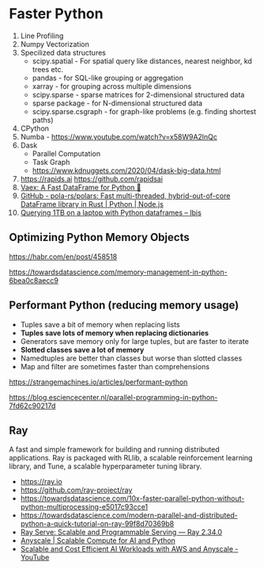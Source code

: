 # Faster Python

1. Line Profiling
2. Numpy Vectorization
3. Specilized data structures
    - scipy.spatial - For spatial query like distances, nearest neighbor, kd trees etc.
    - pandas - for SQL-like grouping or aggregation
    - xarray - for grouping across multiple dimensions
    - scipy.sparse - sparse matrices for 2-dimensional structured data
    - sparse package - for N-dimensional structured data
    - scipy.sparse.csgraph - for graph-like problems (e.g. finding shortest paths)
4. CPython
5. Numba - https://www.youtube.com/watch?v=x58W9A2lnQc
6. Dask
    - Parallel Computation
    - Task Graph
    - https://www.kdnuggets.com/2020/04/dask-big-data.html
7. https://rapids.ai  https://github.com/rapidsai
8. [Vaex: A Fast DataFrame for Python 🚀](https://vaex.io/)
9. [GitHub - pola-rs/polars: Fast multi-threaded, hybrid-out-of-core DataFrame library in Rust | Python | Node.js](https://github.com/pola-rs/polars)
10. [Querying 1TB on a laptop with Python dataframes – Ibis](https://ibis-project.org/posts/1tbc/)

## Optimizing Python Memory Objects

https://habr.com/en/post/458518

https://towardsdatascience.com/memory-management-in-python-6bea0c8aecc9

## Performant Python (reducing memory usage)

- Tuples save a bit of memory when replacing lists
- **Tuples save lots of memory when replacing dictionaries**
- Generators save memory only for large tuples, but are faster to iterate
- **Slotted classes save a lot of memory**
- Namedtuples are better than classes but worse than slotted classes
- Map and filter are sometimes faster than comprehensions

https://strangemachines.io/articles/performant-python

https://blog.esciencecenter.nl/parallel-programming-in-python-7fd62c90217d

## Ray

A fast and simple framework for building and running distributed applications. Ray is packaged with RLlib, a scalable reinforcement learning library, and Tune, a scalable hyperparameter tuning library.

- https://ray.io
- https://github.com/ray-project/ray
- https://towardsdatascience.com/10x-faster-parallel-python-without-python-multiprocessing-e5017c93cce1
- https://towardsdatascience.com/modern-parallel-and-distributed-python-a-quick-tutorial-on-ray-99f8d70369b8
- [Ray Serve: Scalable and Programmable Serving — Ray 2.34.0](https://docs.ray.io/en/latest/serve/index.html)
- [Anyscale | Scalable Compute for AI and Python](https://www.anyscale.com/)
- [Scalable and Cost Efficient AI Workloads with AWS and Anyscale - YouTube](https://www.youtube.com/watch?v=pRiKZPk_-98)
